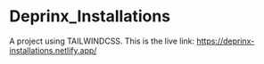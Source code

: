 # Deprinx_Installations
A project using TAILWINDCSS.
This is the live link: https://deprinx-installations.netlify.app/
